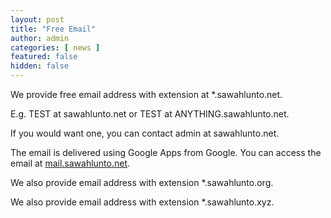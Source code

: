 ```yaml
---
layout: post
title: "Free Email"
author: admin
categories: [ news ]
featured: false
hidden: false
---
```


We provide free email address with extension at *.sawahlunto.net.

E.g. TEST at sawahlunto.net or TEST at ANYTHING.sawahlunto.net.

If you would want one, you can contact admin at sawahlunto.net.

The email is delivered using Google Apps from Google. You can access the email at [mail.sawahlunto.net](//mail.sawahlunto.net).

We also provide email address with extension *.sawahlunto.org.

We also provide email address with extension *.sawahlunto.xyz.

